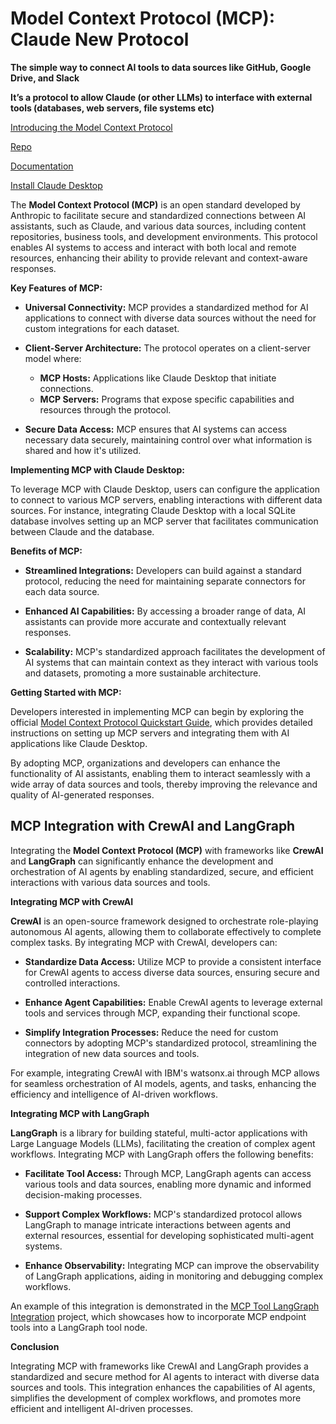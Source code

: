 # Model Context Protocol (MCP): Claude New Protocol

**The simple way to connect AI tools to data sources like GitHub, Google Drive, and Slack**

**It’s a protocol to allow Claude (or other LLMs) to interface with external tools (databases, web servers, file systems etc)**

[Introducing the Model Context Protocol](https://www.anthropic.com/news/model-context-protocol)

[Repo](https://github.com/modelcontextprotocol)

[Documentation](https://modelcontextprotocol.io/introduction)

[Install Claude Desktop](https://claude.ai/download)

The **Model Context Protocol (MCP)** is an open standard developed by Anthropic to facilitate secure and standardized connections between AI assistants, such as Claude, and various data sources, including content repositories, business tools, and development environments. This protocol enables AI systems to access and interact with both local and remote resources, enhancing their ability to provide relevant and context-aware responses. 

**Key Features of MCP:**

- **Universal Connectivity:** MCP provides a standardized method for AI applications to connect with diverse data sources without the need for custom integrations for each dataset. 

- **Client-Server Architecture:** The protocol operates on a client-server model where:
  - **MCP Hosts:** Applications like Claude Desktop that initiate connections.
  - **MCP Servers:** Programs that expose specific capabilities and resources through the protocol. 

- **Secure Data Access:** MCP ensures that AI systems can access necessary data securely, maintaining control over what information is shared and how it's utilized. 

**Implementing MCP with Claude Desktop:**

To leverage MCP with Claude Desktop, users can configure the application to connect to various MCP servers, enabling interactions with different data sources. For instance, integrating Claude Desktop with a local SQLite database involves setting up an MCP server that facilitates communication between Claude and the database. 

**Benefits of MCP:**

- **Streamlined Integrations:** Developers can build against a standard protocol, reducing the need for maintaining separate connectors for each data source. 

- **Enhanced AI Capabilities:** By accessing a broader range of data, AI assistants can provide more accurate and contextually relevant responses. 

- **Scalability:** MCP's standardized approach facilitates the development of AI systems that can maintain context as they interact with various tools and datasets, promoting a more sustainable architecture. 

**Getting Started with MCP:**

Developers interested in implementing MCP can begin by exploring the official [Model Context Protocol Quickstart Guide](https://modelcontextprotocol.io/quickstart), which provides detailed instructions on setting up MCP servers and integrating them with AI applications like Claude Desktop.

By adopting MCP, organizations and developers can enhance the functionality of AI assistants, enabling them to interact seamlessly with a wide array of data sources and tools, thereby improving the relevance and quality of AI-generated responses.

## MCP Integration with CrewAI and LangGraph

Integrating the **Model Context Protocol (MCP)** with frameworks like **CrewAI** and **LangGraph** can significantly enhance the development and orchestration of AI agents by enabling standardized, secure, and efficient interactions with various data sources and tools.

**Integrating MCP with CrewAI**

**CrewAI** is an open-source framework designed to orchestrate role-playing autonomous AI agents, allowing them to collaborate effectively to complete complex tasks. By integrating MCP with CrewAI, developers can:

- **Standardize Data Access:** Utilize MCP to provide a consistent interface for CrewAI agents to access diverse data sources, ensuring secure and controlled interactions.

- **Enhance Agent Capabilities:** Enable CrewAI agents to leverage external tools and services through MCP, expanding their functional scope.

- **Simplify Integration Processes:** Reduce the need for custom connectors by adopting MCP's standardized protocol, streamlining the integration of new data sources and tools.

For example, integrating CrewAI with IBM's watsonx.ai through MCP allows for seamless orchestration of AI models, agents, and tasks, enhancing the efficiency and intelligence of AI-driven workflows. 

**Integrating MCP with LangGraph**

**LangGraph** is a library for building stateful, multi-actor applications with Large Language Models (LLMs), facilitating the creation of complex agent workflows. Integrating MCP with LangGraph offers the following benefits:

- **Facilitate Tool Access:** Through MCP, LangGraph agents can access various tools and data sources, enabling more dynamic and informed decision-making processes.

- **Support Complex Workflows:** MCP's standardized protocol allows LangGraph to manage intricate interactions between agents and external resources, essential for developing sophisticated multi-agent systems.

- **Enhance Observability:** Integrating MCP can improve the observability of LangGraph applications, aiding in monitoring and debugging complex workflows. 

An example of this integration is demonstrated in the [MCP Tool LangGraph Integration](https://github.com/paulrobello/mcp_langgraph_tools) project, which showcases how to incorporate MCP endpoint tools into a LangGraph tool node.

**Conclusion**

Integrating MCP with frameworks like CrewAI and LangGraph provides a standardized and secure method for AI agents to interact with diverse data sources and tools. This integration enhances the capabilities of AI agents, simplifies the development of complex workflows, and promotes more efficient and intelligent AI-driven processes. 

